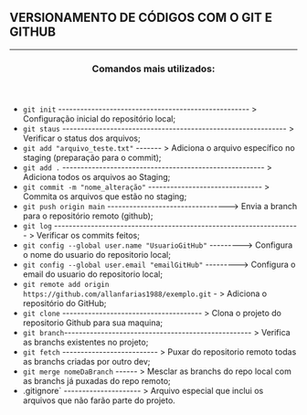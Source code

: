 ## VERSIONAMENTO DE CÓDIGOS COM O GIT E GITHUB
<hr>

### <p align="center"> Comandos mais utilizados: </p><br>

- `git init` ---------------------------------------------------- > Configuração inicial do repositório local;
- `git staus` ------------------------------------------------------------- > Verificar o status dos arquivos;
- `git add "arquivo_teste.txt"` ------- > Adiciona o arquivo específico no staging (preparação para o commit);
- `git add .` ------------------------------------------------------- > Adiciona todos os arquivos ao Staging;
- `git commit -m "nome_alteração"` ------------------------------- > Commita os arquivos que estão no staging;
- `git push origin main` ---------------------------------> Envia a branch para o repositório remoto (github);
- `git log` ------------------------------------------------------------------- > Verificar os commits feitos;
- `git config --global user.name "UsuarioGitHub"` ---------> Configura o nome do usuario do repositorio local;
- `git config --global user.email "emailGitHub"` ---------> Configura o email do usuario do repositorio local;
- `git remote add origin https://github.com/allanfarias1988/exemplo.git` - > Adiciona o repositório do GitHub;
- `git clone` -------------------------------------- > Clona o projeto do repositorio Github para sua maquina;
- `git branch`--------------------------------------------------- > Verifica as branchs existentes no projeto;
- `git fetch` -------------------------- > Puxar do repositorio remoto todas as branchs criadas por outro dev;
- `git merge nomeDaBranch` ------ > Mesclar as branchs do repo local com as branchs já puxadas do repo remoto;
-  .gitignore` --------------------- > Arquivo especial que inclui os arquivos que não farão parte do projeto.

